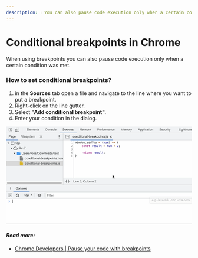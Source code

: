 ```yaml
---
description: ℹ️ You can also pause code execution only when a certain condition was met.
---
```


# Conditional breakpoints in Chrome

When using breakpoints you can also pause code execution only when a certain condition was met.

### **How to set conditional breakpoints?**

1. in the **Sources** tab open a file and navigate to the line where you want to put a breakpoint.
2. Right-click on the line gutter.
3. Select "**Add conditional breakpoint".**
4. Enter your condition in the dialog.

![How to add conditional breakpoint](<../../.gitbook/assets/conditional-breakpoint (1).gif>)

#### _Read more:_

* [Chrome Developers | Pause your code with breakpoints](https://developer.chrome.com/docs/devtools/javascript/breakpoints/)
